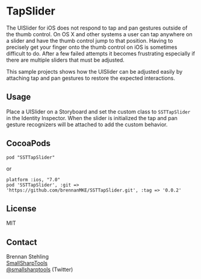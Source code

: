 TapSlider
=========

The UISlider for iOS does not respond to tap and pan gestures outside of the thumb control. On OS X and other systems a user can tap anywhere on a slider and have the thumb control jump to that position. Having to precisely get your finger onto the thumb control on iOS is sometimes difficult to do. After a few failed attempts it becomes frustrating especially if there are multiple sliders that must be adjusted.

This sample projects shows how the UISlider can be adjusted easily by attaching tap and pan gestures to restore the expected interactions.

## Usage

Place a UISlider on a Storyboard and set the custom class to `SSTTapSlider` in the Identity Inspector. When the slider is initialized the tap and pan gesture recognizers will be attached to add the custom behavior.

## CocoaPods

    pod "SSTTapSlider"

or

    platform :ios, "7.0"
    pod 'SSTTapSlider', :git => 'https://github.com/brennanMKE/SSTTapSlider.git', :tag => '0.0.2'

## License

MIT

## Contact

Brennan Stehling  
[SmallSharpTools](http://www.smallsharptools.com/)  
[@smallsharptools](https://twitter.com/smallsharptools) (Twitter)  

